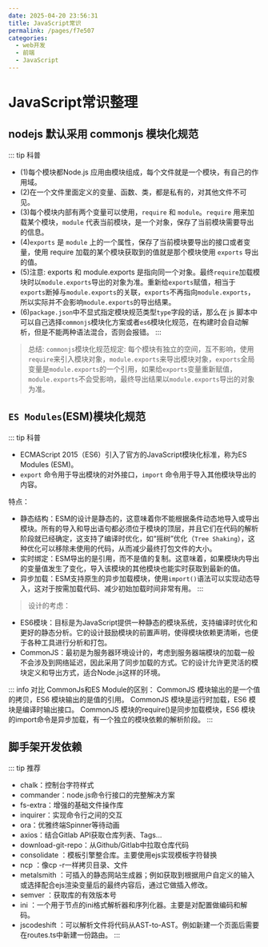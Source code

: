 ```yaml
---
date: 2025-04-20 23:56:31
title: JavaScript常识
permalink: /pages/f7e507
categories:
  - web开发
  - 前端
  - JavaScript
---
```


# JavaScript常识整理

## nodejs 默认采用 commonjs 模块化规范

::: tip 科普
- (1)每个模块都Node.js 应用由模块组成，每个文件就是一个模块，有自己的作用域。
- (2)在一个文件里面定义的变量、函数、类，都是私有的，对其他文件不可见。
- (3)每个模块内部有两个变量可以使用，`require` 和 `module`。`require` 用来加载某个模块，`module` 代表当前模块，是一个对象，保存了当前模块需要导出的信息。
- (4)`exports` 是 `module` 上的一个属性，保存了当前模块要导出的接口或者变量，使用 require 加载的某个模块获取到的值就是那个模块使用 `exports` 导出的值。
- (5)注意: exports 和 module.exports 是指向同一个对象。最终`require`加载模块时以`module.exports`导出的对象为准。重新给`exports`赋值，相当于`exports`断掉与`module.exports`的关联，`exports`不再指向`module.exports`，所以实际并不会影响`module.exports`的导出结果。
- (6)`package.json`中不显式指定模块规范类型`type`字段的话，那么在 js 脚本中可以自己选择`commonjs`模块化方案或者`es6`模块化规范，在构建时会自动解析，但是不能两种语法混合，否则会报错。
:::

> 总结: `commonjs`模块化规范规定: 每个模块有独立的空间，互不影响，使用`require`来引入模块对象，`module.exports`来导出模块对象，`exports`全局变量是`module.exports`的一个引用，如果给`exports`变量重新赋值，`module.exports`不会受影响，最终导出结果以`module.exports`导出的对象为准。


## `ES Modules`(ESM)模块化规范

::: tip 科普 
- ECMAScript 2015（ES6）引入了官方的JavaScript模块化标准，称为ES Modules (ESM)。
- `export` 命令用于导出模块的对外接口，`import` 命令用于导入其他模块导出的内容。

特点：

- 静态结构：ESM的设计是静态的，这意味着你不能根据条件动态地导入或导出模块。所有的导入和导出语句都必须位于模块的顶层，并且它们在代码的解析阶段就已经确定，这支持了编译时优化，如“摇树”优化（`Tree Shaking`），这种优化可以移除未使用的代码，从而减少最终打包文件的大小。
- 实时绑定：ESM导出的是引用，而不是值的复制。这意味着，如果模块内导出的变量值发生了变化，导入该模块的其他模块也能实时获取到最新的值。
- 异步加载：ESM支持原生的异步加载模块，使用`import()`语法可以实现动态导入，这对于按需加载代码、减少初始加载时间非常有用。
:::

> 设计的考虑：

- ES6模块：目标是为JavaScript提供一种静态的模块系统，支持编译时优化和更好的静态分析。它的设计鼓励模块的前置声明，使得模块依赖更清晰，也便于各种工具进行分析和打包。
- CommonJS：最初是为服务器环境设计的，考虑到服务器端模块的加载一般不会涉及到网络延迟，因此采用了同步加载的方式。它的设计允许更灵活的模块定义和导出方式，适合Node.js这样的环境。

::: info 对比
CommonJs和ES Module的区别：
CommonJS 模块输出的是一个值的拷贝，ES6 模块输出的是值的引用。
CommonJS 模块是运行时加载，ES6 模块是编译时输出接口。
CommonJS 模块的require()是同步加载模块，ES6 模块的import命令是异步加载，有一个独立的模块依赖的解析阶段。
:::


## 脚手架开发依赖

::: tip 推荐 
- chalk：控制台字符样式
- commander：node.js命令行接口的完整解决方案
- fs-extra：增强的基础文件操作库
- inquirer：实现命令行之间的交互
- ora：优雅终端Spinner等待动画
- axios：结合Gitlab API获取仓库列表、Tags...
- download-git-repo：从Github/Gitlab中拉取仓库代码
- consolidate ：模板引擎整合库。主要使用ejs实现模板字符替换
- ncp ：像cp -r一样拷贝目录、文件
- metalsmith ：可插入的静态网站生成器；例如获取到根据用户自定义的输入或选择配合ejs渲染变量后的最终内容后，通过它做插入修改。
- semver ：获取库的有效版本号
- ini ：一个用于节点的ini格式解析器和序列化器。主要是对配置做编码和解码。
- jscodeshift ：可以解析文件将代码从AST-to-AST。例如新建一个页面后需要在routes.ts中新建一份路由。
:::

